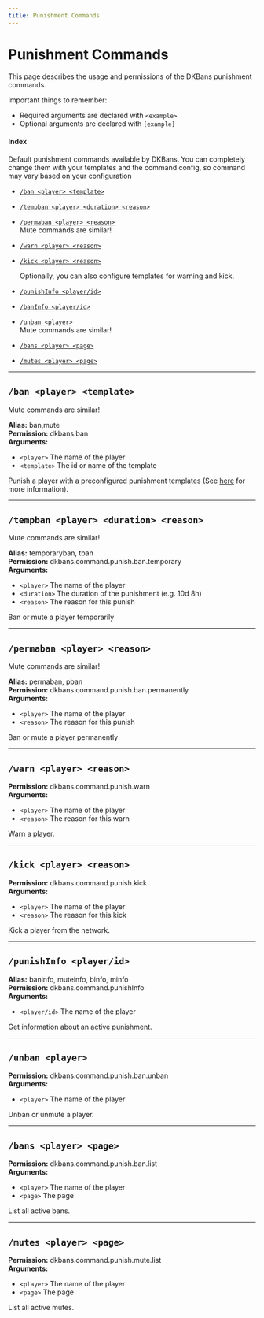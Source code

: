 ```yaml
---
title: Punishment Commands
---
```


# Punishment Commands

This page describes the usage and permissions of the DKBans punishment commands.

Important things to remember:

* Required arguments are declared with ```<example>```
* Optional arguments are declared with ```[example]```

#### Index
Default punishment commands available by DKBans.
You can completely change them with your templates and the command config, so command may vary 
based on your configuration


* [```/ban <player> <template>```](#ban-player-template)
* [```/tempban <player> <duration> <reason>```](#tempban-player-duration-reason)
* [```/permaban <player> <reason>```](#permaban-player-reason) <br />
  Mute commands are similar! <br />


* [```/warn <player> <reason>```](#warn-player-reason)
* [```/kick <player> <reason>```](#kick-player-reason)

  Optionally, you can also configure templates for warning and kick.


* [```/punishInfo <player/id>```](#punishinfo-playerid)
* [```/banInfo <player/id>```](#punishinfo-playerid)

* [```/unban <player>```](#unban-player) <br />
  Mute commands are similar! <br />

* [```/bans <player> <page>```](#bans-player-page)
* [```/mutes <player> <page>```](#mutes-player-page)

***

## **```/ban <player> <template>```**
Mute commands are similar!

**Alias:** ban,mute <br/>
**Permission:** dkbans.ban<br />
**Arguments:**
* `<player>` The name of the player
* `<template>` The id or name of the template

Punish a player with a preconfigured punishment templates (See [here](../../plugin-setup/punishment-templates.md) for more information).

***

## **```/tempban <player> <duration> <reason>```**
Mute commands are similar!

**Alias:** temporaryban, tban <br/>
**Permission:** dkbans.command.punish.ban.temporary <br/>
**Arguments:**
* `<player>` The name of the player
* `<duration>` The duration of the punishment (e.g. 10d 8h)
* `<reason>` The reason for this punish

Ban or mute a player temporarily

***

## **```/permaban <player> <reason>```**
Mute commands are similar!

**Alias:** permaban, pban <br/>
**Permission:** dkbans.command.punish.ban.permanently <br/>
**Arguments:**
* `<player>` The name of the player
* `<reason>` The reason for this punish

Ban or mute a player permanently

***

## **```/warn <player> <reason>```**

**Permission:** dkbans.command.punish.warn<br/>
**Arguments:**
* `<player>` The name of the player
* `<reason>` The reason for this warn

Warn a player.

***

## **```/kick <player> <reason>```**

**Permission:** dkbans.command.punish.kick<br/>
**Arguments:**
* `<player>` The name of the player
* `<reason>` The reason for this kick

Kick a player from the network.

***

## **```/punishInfo <player/id>```**

**Alias:** baninfo, muteinfo, binfo, minfo <br/>
**Permission:** dkbans.command.punishInfo<br/>
**Arguments:**
* `<player/id>` The name of the player

Get information about an active punishment.

***

## **```/unban <player>```**

**Permission:** dkbans.command.punish.ban.unban<br/>
**Arguments:**
* `<player>` The name of the player

Unban or unmute a player.

***

## **```/bans <player> <page>```**

**Permission:** dkbans.command.punish.ban.list<br/>
**Arguments:**
* `<player>` The name of the player
* `<page>` The page

List all active bans.

***

## **```/mutes <player> <page>```**

**Permission:** dkbans.command.punish.mute.list<br/>
**Arguments:**
* `<player>` The name of the player
* `<page>` The page

List all active mutes.
